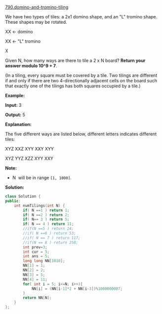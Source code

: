 [790.domino-and-tromino-tiling](https://leetcode.com/problems/domino-and-tromino-tiling/)  

We have two types of tiles: a 2x1 domino shape, and an "L" tromino shape. These shapes may be rotated.

  
XX  <- domino
  

  
XX  <- "L" tromino
  
X
  

Given N, how many ways are there to tile a 2 x N board? **Return your answer modulo 10^9 + 7**.

(In a tiling, every square must be covered by a tile. Two tilings are different if and only if there are two 4-directionally adjacent cells on the board such that exactly one of the tilings has both squares occupied by a tile.)

  
**Example:**
  
**Input:** 3
  
**Output:** 5
  
**Explanation:** 
  
The five different ways are listed below, different letters indicates different tiles:
  
XYZ XXZ XYY XXY XYY
  
XYZ YYZ XZZ XYY XXY

**Note:**

*   N  will be in range `[1, 1000]`.  



**Solution:**  

```cpp
class Solution {
public:
    int numTilings(int N) {
        if( N ==1 ) return 1;
        if( N ==2 ) return 2;
        if( N== 3 ) return 5;
        if( N == 4 ) return 11;
        //if(N ==5 ) return 24;
        //if( N ==6 ) return 53;
        //if( N == 7 ) return 117;
        //if(N == 8 ) return 258;
        int prev=3;
        int cur = 5;
        int ans = 5;
        long long NN[1010];
        NN[1] = 1;
        NN[2] = 2;
        NN[3] = 5;
        NN[4] = 11;
        for( int i = 5; i<=N; i++){
            NN[i] = (NN[i-1]*2 + NN[i-3])%1000000007;
        }
        return NN[N];
    }
};
```
      